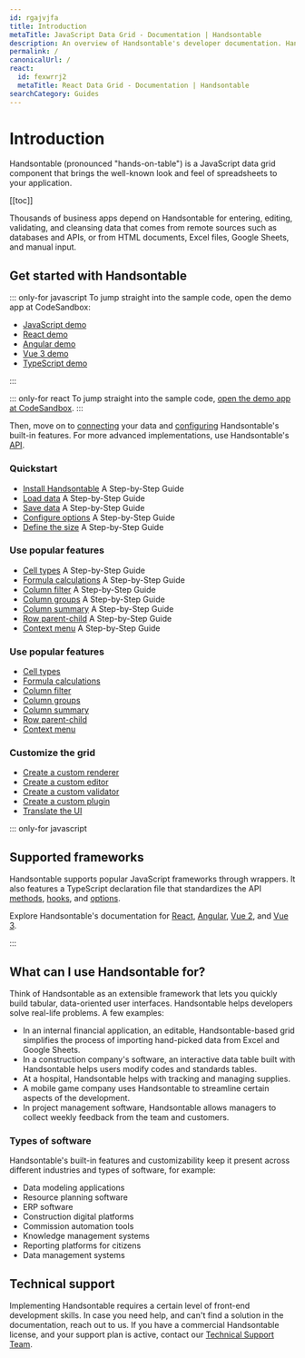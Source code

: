 ```yaml
---
id: rgajvjfa
title: Introduction
metaTitle: JavaScript Data Grid - Documentation | Handsontable
description: An overview of Handsontable's developer documentation. Handsontable is a client-side, spreadsheet-like data grid for editing data in web applications.
permalink: /
canonicalUrl: /
react:
  id: fexwrrj2
  metaTitle: React Data Grid - Documentation | Handsontable
searchCategory: Guides
---
```


# Introduction

Handsontable (pronounced "hands-on-table") is a JavaScript data grid component that brings the well-known look and feel of spreadsheets to your application.

[[toc]]

Thousands of business apps depend on Handsontable for entering, editing, validating, and cleansing data that comes from remote sources such as databases and APIs, or from HTML documents, Excel files, Google Sheets, and manual input.

<!-- Depending on the theme, one of these two images is displayed 
<div class="handsontable-drawing">

  ![A drawing of Handsontable data grid on the light background]({{$basePath}}/img/pages/introduction/introduction-drawing-light-min.png)

  ![A drawing of Handsontable data grid on the dark background]({{$basePath}}/img/pages/introduction/introduction-drawing-dark-min.png)

</div>
-->

## Get started with Handsontable

::: only-for javascript
To jump straight into the sample code, open the demo app at CodeSandbox:
<div class="icons-only">

- <i class="ico i-javascript"></i> 
[JavaScript demo](https://codesandbox.io/s/handsontable-javascript-data-grid-hello-world-app-14-0-0-smp4xx)
- <i class="ico i-react"></i> 
[React demo](https://codesandbox.io/s/handsontable-react-data-grid-hello-world-app-14-0-0-xr7mj2)
- <i class="ico i-angular"></i> 
[Angular demo](https://codesandbox.io/s/handsontable-angular-data-grid-hello-world-app-14-0-0-c54xw9)
- <i class="ico i-vue"></i> 
[Vue 3 demo](https://codesandbox.io/p/sandbox/handsontable-data-grid-v14-1-0-vue-3-demo-ypkddz)
- <i class="ico i-ts"></i> 
[TypeScript demo](https://codesandbox.io/s/handsontable-typescript-data-grid-hello-world-app-14-0-0-3f4lss)

</div>
:::


::: only-for react
To jump straight into the sample code, [open the demo app at CodeSandbox](https://codesandbox.io/s/handsontable-react-data-grid-hello-world-app-14-0-0-xr7mj2).
:::

Then, move on to [connecting](@/guides/getting-started/binding-to-data/binding-to-data.md) your data and [configuring](@/guides/getting-started/configuration-options/configuration-options.md) Handsontable's built-in features. For more advanced implementations, use Handsontable's [API](@/api/introduction.md).

### Quickstart
<div class="boxes-list">

- <i class="ico i-javascript"></i> 
[Install Handsontable](@/guides/getting-started/installation/installation.md) A Step-by-Step Guide
- <i class="ico i-javascript"></i> 
[Load data](@/guides/getting-started/binding-to-data/binding-to-data.mdd) A Step-by-Step Guide
- <i class="ico i-javascript"></i> 
[Save data](@/guides/getting-started/saving-data/saving-data.md) A Step-by-Step Guide
- <i class="ico i-javascript"></i> 
[Configure options](@/guides/getting-started/configuration-options/configuration-options.md) A Step-by-Step Guide
- <i class="ico i-javascript"></i> 
[Define the size](@/guides/getting-started/grid-size/grid-size.md) A Step-by-Step Guide

</div>

### Use popular features
<div class="boxes-list gray">

- <i class="ico i-javascript"></i> 
[Cell types](@/guides/cell-types/cell-type/cell-type.md) A Step-by-Step Guide
- <i class="ico i-javascript"></i> 
[Formula calculations](@/guides/formulas/formula-calculation/formula-calculation.md) A Step-by-Step Guide
- <i class="ico i-javascript"></i> 
[Column filter](@/guides/columns/column-filter/column-filter.md) A Step-by-Step Guide
- <i class="ico i-javascript"></i> 
[Column groups](@/guides/columns/column-groups/column-groups.md) A Step-by-Step Guide
- <i class="ico i-javascript"></i> 
[Column summary](@/guides/columns/column-summary/column-summary.md) A Step-by-Step Guide
- <i class="ico i-javascript"></i> 
[Row parent-child](@/guides/rows/row-parent-child/row-parent-child.md) A Step-by-Step Guide
- <i class="ico i-javascript"></i> 
[Context menu](@/guides/accessories-and-menus/context-menu/context-menu.md) A Step-by-Step Guide

</div>

### Use popular features
<div class="simple-list">

- <i class="ico i-javascript"></i> 
[Cell types](@/guides/cell-types/cell-type/cell-type.md)
- <i class="ico i-javascript"></i> 
[Formula calculations](@/guides/formulas/formula-calculation/formula-calculation.md)
- <i class="ico i-javascript"></i> 
[Column filter](@/guides/columns/column-filter/column-filter.md)
- <i class="ico i-javascript"></i> 
[Column groups](@/guides/columns/column-groups/column-groups.md)
- <i class="ico i-javascript"></i> 
[Column summary](@/guides/columns/column-summary.md)
- <i class="ico i-javascript"></i> 
[Row parent-child](@/guides/rows/row-parent-child/row-parent-child.md)
- <i class="ico i-javascript"></i> 
[Context menu](@/guides/accessories-and-menus/context-menu/context-menu.md)

</div>

### Customize the grid

- [Create a custom renderer](@/guides/cell-functions/cell-renderer/cell-renderer.md)
- [Create a custom editor](@/guides/cell-functions/cell-editor/cell-editor.md)
- [Create a custom validator](@/guides/cell-functions/cell-validator/cell-validator.md)
- [Create a custom plugin](@/guides/tools-and-building/custom-plugins/custom-plugins.md)
- [Translate the UI](@/guides/internationalization/language/language.md)

::: only-for javascript

## Supported frameworks

Handsontable supports popular JavaScript frameworks through wrappers. It also features a TypeScript declaration file that standardizes the API [methods](@/api/core.md), [hooks](@/api/hooks.md), and [options](@/api/options.md).

Explore Handsontable's documentation for [React](@/react/guides/getting-started/introduction/introduction.md), [Angular](@/guides/integrate-with-angular/angular-installation/angular-installation.md), [Vue 2](@/guides/integrate-with-vue/vue-installation/vue-installation.md), and [Vue 3](@/guides/integrate-with-vue3/vue3-installation/vue3-installation.md).

:::

## What can I use Handsontable for?

Think of Handsontable as an extensible framework that lets you quickly build tabular, data-oriented user interfaces. Handsontable helps developers solve real-life problems. A few examples:

- In an internal financial application, an editable, Handsontable-based grid simplifies the process of importing hand-picked data from Excel and Google Sheets.
- In a construction company's software, an interactive data table built with Handsontable helps users modify codes and standards tables.
- At a hospital, Handsontable helps with tracking and managing supplies.
- A mobile game company uses Handsontable to streamline certain aspects of the development.
- In project management software, Handsontable allows managers to collect weekly feedback from the team and customers.

### Types of software

Handsontable's built-in features and customizability keep it present across different industries and types of software, for example:

- Data modeling applications
- Resource planning software
- ERP software
- Construction digital platforms
- Commission automation tools
- Knowledge management systems
- Reporting platforms for citizens
- Data management systems

## Technical support

Implementing Handsontable requires a certain level of front-end development skills. In case you need help, and can't find a solution in the documentation, reach out to us. If you have a commercial Handsontable license, and your support plan is active, contact our [Technical Support Team](https://handsontable.com/contact?category=technical_support).

<!--
## Feedback

Contribute to the development of Handsontable:

- [Report a GitHub issue](https://github.com/handsontable/handsontable/issues/new/choose)
- [Ask a question on Stack Overflow](https://stackoverflow.com/questions/tagged/handsontable)
- [Make a GitHub pull request](https://github.com/handsontable/handsontable/pulls)
- [Report a documentation issue](https://github.com/handsontable/handsontable/issues/new?assignees=&labels=Docs%3A+Content&template=02-documentation.md&title=Docs%3A+)

## Stay in the loop

- [Release notes](@/guides/upgrade-and-migration/release-notes/release-notes.md)
- [Blog](https://handsontable.com/blog)
- [Twitter](https://twitter.com/handsontable)
-->

<span class="decoration-right"></span>
